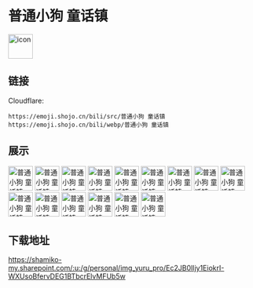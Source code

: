 # 普通小狗 童话镇
<img src="https://emoji.shojo.cn/bili/src/普通小狗 童话镇/icon.png" width="50" height="50" alt="icon">

## 链接
Cloudflare:
```
https://emoji.shojo.cn/bili/src/普通小狗 童话镇
https://emoji.shojo.cn/bili/webp/普通小狗 童话镇
```
## 展示
<img src="https://emoji.shojo.cn/bili/src/普通小狗 童话镇/普通小狗 童话镇-魔镜.png" width="50" height="50" alt="普通小狗 童话镇-魔镜">
<img src="https://emoji.shojo.cn/bili/src/普通小狗 童话镇/普通小狗 童话镇-cool.png" width="50" height="50" alt="普通小狗 童话镇-cool">
<img src="https://emoji.shojo.cn/bili/src/普通小狗 童话镇/普通小狗 童话镇-慌张.png" width="50" height="50" alt="普通小狗 童话镇-慌张">
<img src="https://emoji.shojo.cn/bili/src/普通小狗 童话镇/普通小狗 童话镇-爱了爱了.png" width="50" height="50" alt="普通小狗 童话镇-爱了爱了">
<img src="https://emoji.shojo.cn/bili/src/普通小狗 童话镇/普通小狗 童话镇-开动.png" width="50" height="50" alt="普通小狗 童话镇-开动">
<img src="https://emoji.shojo.cn/bili/src/普通小狗 童话镇/普通小狗 童话镇-吃惊.png" width="50" height="50" alt="普通小狗 童话镇-吃惊">
<img src="https://emoji.shojo.cn/bili/src/普通小狗 童话镇/普通小狗 童话镇-下头.png" width="50" height="50" alt="普通小狗 童话镇-下头">
<img src="https://emoji.shojo.cn/bili/src/普通小狗 童话镇/普通小狗 童话镇-嗨！.png" width="50" height="50" alt="普通小狗 童话镇-嗨！">
<img src="https://emoji.shojo.cn/bili/src/普通小狗 童话镇/普通小狗 童话镇-盯.png" width="50" height="50" alt="普通小狗 童话镇-盯">
<img src="https://emoji.shojo.cn/bili/src/普通小狗 童话镇/普通小狗 童话镇-呆滞.png" width="50" height="50" alt="普通小狗 童话镇-呆滞">
<img src="https://emoji.shojo.cn/bili/src/普通小狗 童话镇/普通小狗 童话镇-惊喜.png" width="50" height="50" alt="普通小狗 童话镇-惊喜">
<img src="https://emoji.shojo.cn/bili/src/普通小狗 童话镇/普通小狗 童话镇-幻想.png" width="50" height="50" alt="普通小狗 童话镇-幻想">
<img src="https://emoji.shojo.cn/bili/src/普通小狗 童话镇/普通小狗 童话镇-偷瞄.png" width="50" height="50" alt="普通小狗 童话镇-偷瞄">
<img src="https://emoji.shojo.cn/bili/src/普通小狗 童话镇/普通小狗 童话镇-困鼠.png" width="50" height="50" alt="普通小狗 童话镇-困鼠">
<img src="https://emoji.shojo.cn/bili/src/普通小狗 童话镇/普通小狗 童话镇-已取证.png" width="50" height="50" alt="普通小狗 童话镇-已取证">

## 下载地址

https://shamiko-my.sharepoint.com/:u:/g/personal/img_yuru_pro/Ec2JB0lIjy1EiokrI-WXUsoBfervDEG1BTbcrElvMFUb5w
